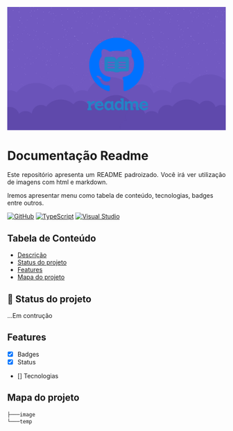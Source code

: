 <p width="100%" align="center">
    <img src="./image/logo.png" alt="logo" width="550px">
</p>

# Documentação Readme

<p id="descricao" align="justify">
Este repositório apresenta um README padroizado.
Você irá ver utilização de imagens com html e markdown.

Iremos apresentar menu como tabela de conteúdo, tecnologias,
 badges entre outros.
</p>


[![GitHub](https://badgen.net/badge/icon/github?icon=github&label)](https://github.com) [![TypeScript](https://badgen.net/badge/icon/typescript?icon=typescript&label)](https://typescriptlang.org) [![Visual Studio](https://badgen.net/badge/icon/visualstudio?icon=visualstudio&label)](https://visualstudio.microsoft.com)


## Tabela de Conteúdo
<ul>
    <li><a href="#descricao">Descrição</a></li>
    <li><a href="#status">Status do projeto</a></li>
    <li><a href="#features">Features</a></li>
    <li><a href="#mapa">Mapa do projeto</a></li>
</ul>

## :rocket: Status do projeto

<p id="status" align="justify">
    ...Em contrução
</p>

<p id="features"></p>

## Features
- [x] Badges
- [x] Status
- [] Tecnologias


<p id="mapa"></p>

## Mapa do projeto

```.
├───image    
└───temp    
```
